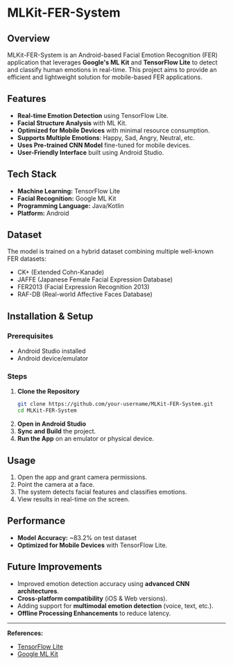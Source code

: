 # MLKit-FER-System

## Overview
MLKit-FER-System is an Android-based Facial Emotion Recognition (FER) application that leverages **Google's ML Kit** and **TensorFlow Lite** to detect and classify human emotions in real-time. This project aims to provide an efficient and lightweight solution for mobile-based FER applications.

## Features
- **Real-time Emotion Detection** using TensorFlow Lite.
- **Facial Structure Analysis** with ML Kit.
- **Optimized for Mobile Devices** with minimal resource consumption.
- **Supports Multiple Emotions**: Happy, Sad, Angry, Neutral, etc.
- **Uses Pre-trained CNN Model** fine-tuned for mobile devices.
- **User-Friendly Interface** built using Android Studio.

## Tech Stack
- **Machine Learning:** TensorFlow Lite
- **Facial Recognition:** Google ML Kit
- **Programming Language:** Java/Kotlin
- **Platform:** Android

## Dataset
The model is trained on a hybrid dataset combining multiple well-known FER datasets:
- CK+ (Extended Cohn-Kanade)
- JAFFE (Japanese Female Facial Expression Database)
- FER2013 (Facial Expression Recognition 2013)
- RAF-DB (Real-world Affective Faces Database)

## Installation & Setup
### Prerequisites
- Android Studio installed
- Android device/emulator

### Steps
1. **Clone the Repository**
   ```sh
   git clone https://github.com/your-username/MLKit-FER-System.git
   cd MLKit-FER-System
   ```
2. **Open in Android Studio**
3. **Sync and Build** the project.
4. **Run the App** on an emulator or physical device.

## Usage
1. Open the app and grant camera permissions.
2. Point the camera at a face.
3. The system detects facial features and classifies emotions.
4. View results in real-time on the screen.

## Performance
- **Model Accuracy:** ~83.2% on test dataset
- **Optimized for Mobile Devices** with TensorFlow Lite.

## Future Improvements
- Improved emotion detection accuracy using **advanced CNN architectures**.
- **Cross-platform compatibility** (iOS & Web versions).
- Adding support for **multimodal emotion detection** (voice, text, etc.).
- **Offline Processing Enhancements** to reduce latency.

---

**References:**
- [TensorFlow Lite](https://www.tensorflow.org/lite/)
- [Google ML Kit](https://developers.google.com/ml-kit)
